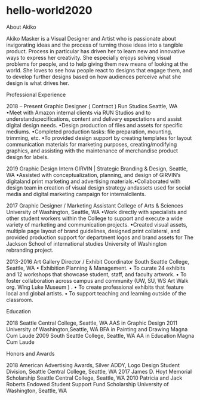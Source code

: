 # hello-world2020

About Akiko

Akiko Masker is a Visual Designer and Artist who is passionate about invigorating ideas and the process of turning those ideas into a tangible product. Process in particular has driven her to learn new and innovative ways to express her creativity. She especially enjoys solving visual problems for people, and to help giving them new means of looking at the world.  She loves to see how people react to designs that engage them, and to develop further designs based on how audiences perceive what she design is what drives her.

Professional Experience

2018 – Present Graphic Designer ( Contract )
Run Studios Seattle, WA
•Meet with Amazon internal clients via RUN Studios and to understandspecifications, content and delivery expectations and assist digital design needs.
•Design production of files and assets for specific mediums.
•Completed production tasks: file preparation, mounting, trimming, etc.
•To provided design support by creating templates for layout communication materials for marketing purposes, creating/modifying graphics, and assisting with the maintenance of merchandise product design for labels.

2019 Graphic Design Intern
GIRVIN | Strategic Branding & Design, Seattle, WA
•Assisted with conceptualization, planning, and design of GIRVIN’s digitaland print marketing and advertising materials.•Collaborated with design team in creation of visual design strategy andassets used for social media and digital marketing campaign for internalclients.

2017 Graphic Designer / Marketing Assistant
College of Arts & Sciences University of Washington, Seattle, WA
•Work directly with specialists and other student workers within the College to support and execute a wide variety of marketing and communication projects.
•Created visual assets, multiple page layout of brand guidelines, designed print collateral, and provided production support for department logos and brand assets for The Jackson School of international studies University of Washington rebranding project.

2013-2016 Art Gallery Director / Exhibit Coordinator
South Seattle College, Seattle, WA
• Exhibition Planning & Management.
• To curate 24 exhibits and 12 workshops that showcase student, staff, and faculty artwork.
• To foster collaboration across campus and community (UW, SU, WS Art Walk org. Wing Luke Museum ) .
• To create professional exhibits that feature local and global artists.
• To support teaching and learning outside of the classroom.

Education

2018 Seattle Central College, Seattle, WA
AAS in Graphic Design
2011 University of Washington,Seattle, WA
BFA in Painting and Drawing
Magna Cum Laude
2009 South Seattle College, Seattle, WA
AA in Education
Magna Cum Laude

Honors and Awards

2018 American Advertising Awards,
Silver ADDY, Logo Design
Student Division, Seattle Central College, Seattle, WA
2017 James D. Hoyt Memorial Scholarship
Seattle Central College, Seattle, WA
2010 Patricia and Jack Roberts Endowed Student Support Fund Scholarship
University of Washington, Seattle, WA
